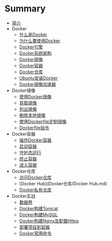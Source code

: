 # Summary

* [简介](README.md)
* Docker
    * [什么是Docker](Docker/什么是Docker.md)
    * [为什么要使用Docker](Docker/为什么要使用Docker.md)
    * [Docker引擎](Docker/Docker引擎.md)
    * [Docker系统架构](Docker/Docker系统架构.md)
    * [Docker镜像](Docker/Docker镜像.md)
    * [Docker容器](Docker/Docker容器.md)
    * [Docker仓库](Docker/Docker仓库.md)
    * [Ubuntu安装Docker](Docker/Ubuntu安装Docker.md)
    * [Docker镜像加速器](Docker/Docker镜像加速器.md)
* Docker镜像
    * [使用Docker镜像](Docker镜像/使用Docker镜像.md)
    * [获取镜像](Docker镜像/获取镜像.md)
    * [列出镜像](Docker镜像/列出镜像.md)
    * [删除本地镜像](Docker镜像/删除本地镜像.md)
    * [使用Dockerfile定制镜像](Docker镜像/使用Dockerfile定制镜像.md)
    * [Dockerfile指令](Docker镜像/Dockerfile指令.md)
* Docker容器
    * [操作Docker容器](Docker容器/操作Docker容器.md)
    * [启动容器](Docker容器/启动容器.md)
    * [守护态运行](Docker容器/守护态运行.md)
    * [终止容器](Docker容器/终止容器.md)
    * [进入容器](Docker容器/进入容器.md)
* Docker仓库
    * [访问Docker仓库](Docker仓库/访问Docker仓库.md)
    * [Docker Hub](Docker仓库/Docker Hub.md)
    * [Docker私有仓库](Docker仓库/Docker私有仓库.md)
* Docker实战
    * [数据卷](Docker实战/数据卷.md)
    * [Docker构建Tomcat](Docker实战/Docker构建Tomcat.md)
    * [Docker构建MySQL](Docker实战/Docker构建MySQL.md)
    * [Docker构建Nginx及配置Https](Docker实战/Docker构建Nginx及配置Https.md)
    * [部署项目到容器](Docker实战/部署项目到容器.md)
    * [Docker常用命令](Docker实战/Docker常用命令.md)

